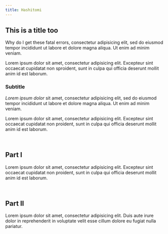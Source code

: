 ```yaml
---
title: Hashitomi
---
```


<section id='intro' title='Introduction' class='tabbed-narrative'>
  <h2>This is a title too</h2>
  <p>Why do I get these fatal errors, <time datetime='00:00:10.000' title='00:10:98.987'>consectetur</time> adipisicing elit, sed do eiusmod tempor incididunt ut labore et dolore magna aliqua. Ut enim ad minim veniam.</p>
  <p>Lorem ipsum dolor sit amet, <time datetime='00:00:20' title='00:11:98.987'>consectetur</time> adipisicing elit. Excepteur sint occaecat cupidatat non sproident, sunt in culpa qui officia deserunt mollit anim id est laborum.</p>
  <h3>Subtitle</h3>
  <p><em>Lorem ipsum dolor</em> sit amet, <time datetime='00:00:10.000' title='00:10:98.987'>consectetur</time> adipisicing elit, sed do eiusmod tempor incididunt ut labore et dolore magna aliqua. Ut enim ad minim veniam.</p>
  <p>Lorem ipsum dolor sit amet, <time datetime='00:00:20' title='00:11:98.987'>consectetur</time> adipisicing elit. Excepteur sint occaecat cupidatat non proident, sunt in culpa qui officia deserunt mollit anim id est laborum.</p>
</section>
<br>
<section id='part1' title='Part I' class='tabbed-narrative'>
  <h2>Part I</h2>
  <p>Lorem ipsum dolor sit amet, <time datetime='00:00:20' title='00:11:98.987'>consectetur</time> adipisicing elit. Excepteur sint occaecat cupidatat non proident, sunt in culpa qui officia deserunt mollit anim id est laborum.</p>
</section>
<br>
<section id="part2" title="Part II" class="tabbed-narrative">
  <h2>Part II</h2>
  <p>Lorem ipsum dolor sit amet, <time datetime='00:00:30.303' title='00:12:98.987'>consectetur</time> adipisicing elit. Duis aute irure dolor in reprehenderit in voluptate velit esse cillum dolore eu fugiat nulla pariatur.</p>
</section>
